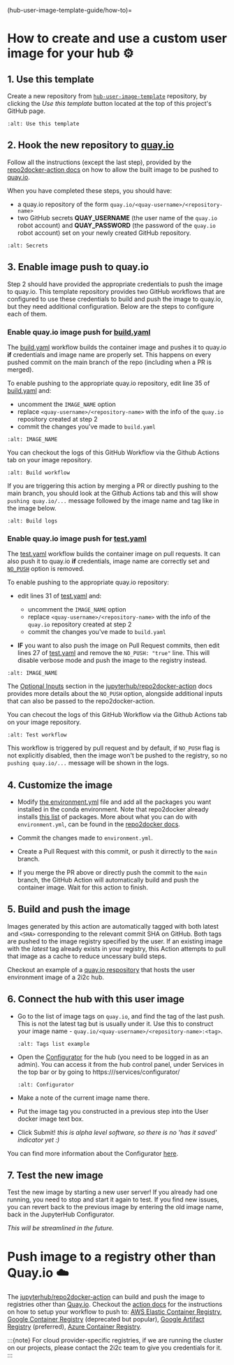 (hub-user-image-template-guide/how-to)=
# How to create and use a custom user image for your hub :gear:

## 1. Use this template

Create a new repository from [`hub-user-image-template`](https://github.com/2i2c-org/hub-user-image-template) repository, by clicking the *Use this template* button located at the top of this project's GitHub page.

```{figure} ../../images/use-template.png
:alt: Use this template
```

## 2. Hook the new repository to [quay.io](https://quay.io/)

Follow all the instructions (except the last step), provided by the [repo2docker-action docs](https://github.com/jupyterhub/repo2docker-action#push-repo2docker-image-to-quayio) on how to allow the built image to be pushed to [quay.io](https://quay.io/).

When you have completed these steps, you should have:

* a quay.io repository of the form `quay.io/<quay-username>/<repository-name>`
* two GitHub secrets **QUAY_USERNAME** (the user name of the `quay.io` robot account) and **QUAY_PASSWORD** (the password of the `quay.io` robot account) set on your newly created GitHub repository.

```{figure} ../../images/secrets.png
:alt: Secrets
```

## 3. Enable image push to quay.io

Step 2 should have provided the appropriate credentials to push the image to quay.io. This template repository provides two GitHub workflows that are configured to use these credentials to build and push the image to quay.io, but they need additional configuration. Below are the steps to configure each of them.

### Enable quay.io image push for [build.yaml](https://github.com/2i2c-org/hub-user-image-template/blob/main/.github/workflows/build.yaml)

The [build.yaml](https://github.com/2i2c-org/hub-user-image-template/blob/main/.github/workflows/build.yaml) workflow builds the container image and pushes it to quay.io **if** credentials and image name are properly set. This happens on every pushed commit on the main branch of the repo (including when a PR is merged).

To enable pushing to the appropriate quay.io repository, edit line 35 of [build.yaml](https://github.com/2i2c-org/hub-user-image-template/blob/main/.github/workflows/build.yaml#L34-L35) and:

* uncomment the `IMAGE_NAME` option
* replace `<quay-username>/<repository-name>` with the info of the `quay.io` repository created at step 2
* commit the changes you've made to `build.yaml`

```{figure} ../../images/image-name-in-build-workflow.png
:alt: IMAGE_NAME
```

You can checkout the logs of this GitHub Workflow via the Github Actions tab on your image repository.

```{figure} ../../images/build-workflow.png
:alt: Build workflow
```

If you are triggering this action by merging a PR or directly pushing to the main branch, you should look at the Github Actions tab and this will show `pushing quay.io/...` message followed by the image name and tag like in the image below.

```{figure} ../../images/pushing-to-registry-job-step.png
:alt: Build logs
```

### Enable quay.io image push for [test.yaml](https://github.com/2i2c-org/hub-user-image-template/blob/MAIN/.github/workflows/test.yaml)

The [test.yaml](https://github.com/2i2c-org/hub-user-image-template/blob/MAIN/.github/workflows/test.yaml) workflow builds the container image on pull requests. It can also push it to quay.io **if** credentials, image name are correctly set and [`NO_PUSH`](https://github.com/jupyterhub/repo2docker-action#optional-inputs) option is removed.

To enable pushing to the appropriate quay.io repository:

* edit lines 31 of [test.yaml](https://github.com/2i2c-org/hub-user-image-template/blob/MAIN/.github/workflows/test.yaml#L30-L31) and:
  * uncomment the `IMAGE_NAME` option
  * replace `<quay-username>/<repository-name>` with the info of the `quay.io` repository created at step 2
  * commit the changes you've made to `build.yaml`

* **IF** you want to also push the image on Pull Request commits, then edit lines 27 of [test.yaml](https://github.com/2i2c-org/hub-user-image-template/blob/main/.github/workflows/test.yaml#L27) and remove the `NO_PUSH: "true"` line. This will disable verbose mode and push the image to the registry instead.

```{figure} ../../images/image-name-in-test-workflow.png
:alt: IMAGE_NAME
```

The [Optional Inputs](https://github.com/jupyterhub/repo2docker-action#optional-inputs) section in the [jupyterhub/repo2docker-action](https://github.com/jupyterhub/repo2docker-action) docs provides more details about the `NO_PUSH` option, alongside additional inputs that can also be passed to the repo2docker-action.

You can checout the logs of this GitHub Workflow via the Github Actions tab on your image repository.

```{figure} ../../images/test-workflow.png
:alt: Test workflow
```

This workflow is triggered by pull request and by default, if `NO_PUSH` flag is not explicitly disabled, then the image won't be pushed to the registry, so no `pushing quay.io/...` message will be shown in the logs.

## 4. Customize the image

* Modify [the environment.yml](https://github.com/2i2c-org/hub-user-image-template/blob/main/environment.yml) file and add all the packages you want installed in the conda environment. Note that repo2docker already installs [this list](https://github.com/jupyterhub/repo2docker/blob/HEAD/repo2docker/buildpacks/conda/environment.yml) of packages. More about what you can do with `environment.yml`, can be found in the [repo2docker docs](https://repo2docker.readthedocs.io/en/latest/config_files.html#environment-yml-install-a-conda-environment).

* Commit the changes made to `environment.yml`.

* Create a Pull Request with this commit, or push it dirrectly to the `main` branch.

* If you merge the PR above or directly push the commit to the `main` branch, the GitHub Action will automatically build and push the container image. Wait for this action to finish.

## 5. Build and push the image

Images generated by this action are automatically tagged with both latest and `<SHA>` corresponding to the relevant commit SHA on GitHub. Both tags are pushed to the image registry specified by the user. If an existing image with the *latest* tag already exists in your registry, this Action attempts to pull that image as a cache to reduce uncessary build steps.

Checkout an example of a [quay.io respository](https://quay.io/repository/2i2c/coessing-image?tab=tags) that hosts the user environment image of a 2i2c hub.

## 6. Connect the hub with this user image

* Go to the list of image tags on `quay.io`, and find the tag of the last push. This is not the latest tag but is usually under it. Use this to construct your image name - `quay.io/<quay-username>/<repository-name>:<tag>`.

  ```{figure} ../../images/coessing-image-quay.png
  :alt: Tags list example
  ```

* Open the [Configurator](https://pilot.2i2c.org/en/latest/admin/howto/configurator.html) for the hub (you need to be logged in as an admin).
  You can access it from the hub control panel, under Services in the top bar or by going to https://<hub-address>/services/configurator/

  ```{figure} ../../images/configurator.png
  :alt: Configurator
  ```

* Make a note of the current image name there.

* Put the image tag you constructed in a previous step into the User docker image text box.

* Click Submit! *this is alpha level software, so there is no 'has it saved' indicator yet :)*

You can find more information about the Configurator [here](https://pilot.2i2c.org/en/latest/admin/howto/configurator.html).

## 7. Test the new image

Test the new image by starting a new user server! If you already had one running, you need to stop and start it again to test.
If you find new issues, you can revert back to the previous image by entering the old image name, back in the JupyterHub Configurator.

*This will be streamlined in the future.*

# Push image to a registry other than Quay.io :cloud:

The [jupyterhub/repo2docker-action](https://github.com/jupyterhub/repo2docker-action) can build and push the image to registries other than [Quay.io](https://quay.io/). Checkout the [action docs](https://github.com/jupyterhub/repo2docker-action/blob/master/README.md) for the instructions on how to setup your workflow to push to: [AWS Elastic Container Registry](https://github.com/jupyterhub/repo2docker-action#push-repo2docker-image-to-amazon-ecr), [Google Container Registry](https://github.com/jupyterhub/repo2docker-action#push-repo2docker-image-to-google-container-registry) (deprecated but popular), [Google Artifact Registry](https://github.com/jupyterhub/repo2docker-action#push-repo2docker-image-to-google-artifact-registry) (preferred), [Azure Container Registry](https://github.com/jupyterhub/repo2docker-action#push-repo2docker-image-to-azure-container-registry).

:::{note}
For cloud provider-specific registries, if we are running the cluster on our projects, please contact the 2i2c team to give you credentials for it.
:::

